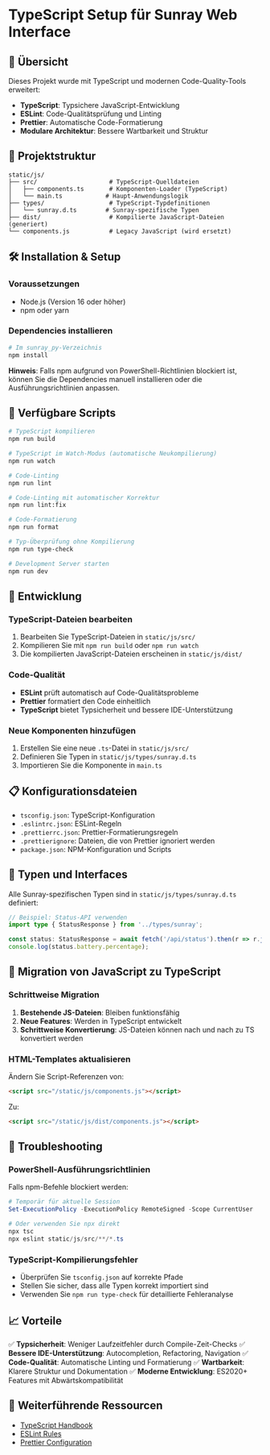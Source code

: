 # TypeScript Setup für Sunray Web Interface

## 🚀 Übersicht

Dieses Projekt wurde mit TypeScript und modernen Code-Quality-Tools erweitert:

- **TypeScript**: Typsichere JavaScript-Entwicklung
- **ESLint**: Code-Qualitätsprüfung und Linting
- **Prettier**: Automatische Code-Formatierung
- **Modulare Architektur**: Bessere Wartbarkeit und Struktur

## 📁 Projektstruktur

```
static/js/
├── src/                    # TypeScript-Quelldateien
│   ├── components.ts       # Komponenten-Loader (TypeScript)
│   └── main.ts            # Haupt-Anwendungslogik
├── types/                  # TypeScript-Typdefinitionen
│   └── sunray.d.ts        # Sunray-spezifische Typen
├── dist/                   # Kompilierte JavaScript-Dateien (generiert)
└── components.js           # Legacy JavaScript (wird ersetzt)
```

## 🛠️ Installation & Setup

### Voraussetzungen
- Node.js (Version 16 oder höher)
- npm oder yarn

### Dependencies installieren

```bash
# Im sunray_py-Verzeichnis
npm install
```

**Hinweis**: Falls npm aufgrund von PowerShell-Richtlinien blockiert ist, können Sie die Dependencies manuell installieren oder die Ausführungsrichtlinien anpassen.

## 📝 Verfügbare Scripts

```bash
# TypeScript kompilieren
npm run build

# TypeScript im Watch-Modus (automatische Neukompilierung)
npm run watch

# Code-Linting
npm run lint

# Code-Linting mit automatischer Korrektur
npm run lint:fix

# Code-Formatierung
npm run format

# Typ-Überprüfung ohne Kompilierung
npm run type-check

# Development Server starten
npm run dev
```

## 🔧 Entwicklung

### TypeScript-Dateien bearbeiten

1. Bearbeiten Sie TypeScript-Dateien in `static/js/src/`
2. Kompilieren Sie mit `npm run build` oder `npm run watch`
3. Die kompilierten JavaScript-Dateien erscheinen in `static/js/dist/`

### Code-Qualität

- **ESLint** prüft automatisch auf Code-Qualitätsprobleme
- **Prettier** formatiert den Code einheitlich
- **TypeScript** bietet Typsicherheit und bessere IDE-Unterstützung

### Neue Komponenten hinzufügen

1. Erstellen Sie eine neue `.ts`-Datei in `static/js/src/`
2. Definieren Sie Typen in `static/js/types/sunray.d.ts`
3. Importieren Sie die Komponente in `main.ts`

## 📋 Konfigurationsdateien

- `tsconfig.json`: TypeScript-Konfiguration
- `.eslintrc.json`: ESLint-Regeln
- `.prettierrc.json`: Prettier-Formatierungsregeln
- `.prettierignore`: Dateien, die von Prettier ignoriert werden
- `package.json`: NPM-Konfiguration und Scripts

## 🎯 Typen und Interfaces

Alle Sunray-spezifischen Typen sind in `static/js/types/sunray.d.ts` definiert:

```typescript
// Beispiel: Status-API verwenden
import type { StatusResponse } from '../types/sunray';

const status: StatusResponse = await fetch('/api/status').then(r => r.json());
console.log(status.battery.percentage);
```

## 🔄 Migration von JavaScript zu TypeScript

### Schrittweise Migration

1. **Bestehende JS-Dateien**: Bleiben funktionsfähig
2. **Neue Features**: Werden in TypeScript entwickelt
3. **Schrittweise Konvertierung**: JS-Dateien können nach und nach zu TS konvertiert werden

### HTML-Templates aktualisieren

Ändern Sie Script-Referenzen von:
```html
<script src="/static/js/components.js"></script>
```

Zu:
```html
<script src="/static/js/dist/components.js"></script>
```

## 🚨 Troubleshooting

### PowerShell-Ausführungsrichtlinien

Falls npm-Befehle blockiert werden:

```powershell
# Temporär für aktuelle Session
Set-ExecutionPolicy -ExecutionPolicy RemoteSigned -Scope CurrentUser

# Oder verwenden Sie npx direkt
npx tsc
npx eslint static/js/src/**/*.ts
```

### TypeScript-Kompilierungsfehler

- Überprüfen Sie `tsconfig.json` auf korrekte Pfade
- Stellen Sie sicher, dass alle Typen korrekt importiert sind
- Verwenden Sie `npm run type-check` für detaillierte Fehleranalyse

## 📈 Vorteile

✅ **Typsicherheit**: Weniger Laufzeitfehler durch Compile-Zeit-Checks
✅ **Bessere IDE-Unterstützung**: Autocompletion, Refactoring, Navigation
✅ **Code-Qualität**: Automatische Linting und Formatierung
✅ **Wartbarkeit**: Klarere Struktur und Dokumentation
✅ **Moderne Entwicklung**: ES2020+ Features mit Abwärtskompatibilität

## 🔗 Weiterführende Ressourcen

- [TypeScript Handbook](https://www.typescriptlang.org/docs/)
- [ESLint Rules](https://eslint.org/docs/rules/)
- [Prettier Configuration](https://prettier.io/docs/en/configuration.html)